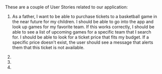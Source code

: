 These are a couple of User Stories related to our application:

1.  As a father, I want to be able to purchase tickets to a basketball game in the near future for my children. I should be able to go into the app and look up games for my favorite team. If this works correctly, I should be able to see a list of upcoming games for a specific team that I search for. I should be able to look for a ticket price that fits my budget. If a specific price doesn't exist, the user should see a message that alerts them that this ticket is not available.

2. 

3. 

4. 